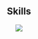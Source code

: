 <!--- 
```python
class Attributes(Jason):
	@staticmethod
	def contact() -> tuple:
	    discord  = ""
	    telegram = ""
	    proton   = ""
	    
	    return discord, telegram, proton
	
	@staticmethod
	def life() -> tuple:
		langs         = ['English']
		age           = 20
		
		return langs, age
	
	@staticmethod
	def coding() -> tuple:
		langs = {
			'advanced':   ['java'],
			'intermediate': ['python'],
			'learning': ['c', 'react']
		}
		specialities  = ['fullstack']
		environnement = ['vscode']
		
		return langs, specialities, environnement
	
	@staticmethod
	def projects() -> tuple:
		discord   = ['', '']
		instagram = ['', '']
		twitch    = ['', '']
		website   = ['', '']
		
		return discord, instagram, twitch, website

```
---!>


<h2 align="center">Skills </h2>

<p align="center">
  <a href="https://skillicons.dev">
    <img src="https://skillicons.dev/icons?i=java,vscode,c,python" />
  </a>
</p>

<!--- 
<p href="https://discord.gg/onlp" align="center">
    <img alt="" src="https://github-readme-stats.vercel.app/api?username=jfirest1&theme=tokyonight&show_icons=true">
</p> 
---!>
